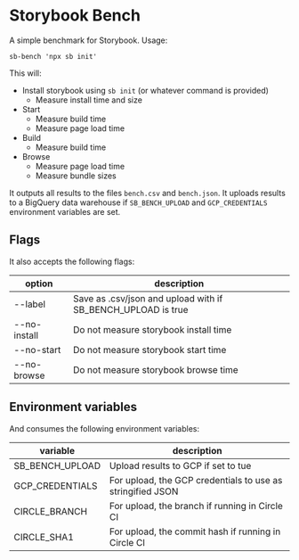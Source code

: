 # Storybook Bench

A simple benchmark for Storybook. Usage:

```
sb-bench 'npx sb init'
```

This will:

- Install storybook using `sb init` (or whatever command is provided)
  - Measure install time and size
- Start
  - Measure build time
  - Measure page load time
- Build
  - Measure build time
- Browse
  - Measure page load time
  - Measure bundle sizes

It outputs all results to the files `bench.csv` and `bench.json`. It uploads results to a BigQuery data warehouse if `SB_BENCH_UPLOAD` and `GCP_CREDENTIALS` environment variables are set.

## Flags

It also accepts the following flags:

| option          | description                                                                 |
| --------------- | --------------------------------------------------------------------------- |
| --label <label> | Save as <label>.csv/json and upload with <label> if SB_BENCH_UPLOAD is true |
| --no-install    | Do not measure storybook install time                                       |
| --no-start      | Do not measure storybook start time                                         |
| --no-browse     | Do not measure storybook browse time                                        |

## Environment variables

And consumes the following environment variables:

| variable        | description                                                |
| --------------- | ---------------------------------------------------------- |
| SB_BENCH_UPLOAD | Upload results to GCP if set to tue                        |
| GCP_CREDENTIALS | For upload, the GCP credentials to use as stringified JSON |
| CIRCLE_BRANCH   | For upload, the branch if running in Circle CI             |
| CIRCLE_SHA1     | For upload, the commit hash if running in Circle CI        |
